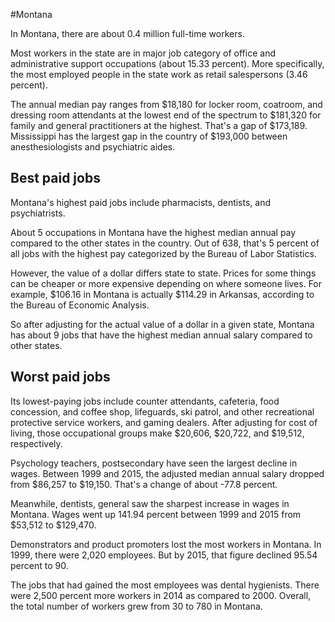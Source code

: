 

#Montana

In Montana, there are about 0.4 million full-time workers.


Most workers in the state are in major job category of office and administrative support occupations (about 15.33 percent). More specifically, the most employed people in the state work as retail salespersons (3.46 percent).
               
The annual median pay ranges from $18,180 for locker room, coatroom, and dressing room attendants at the lowest end of the spectrum to  $181,320 for family and general practitioners at the highest. That's a gap of $173,189. Mississippi has the largest gap in the country of $193,000 between anesthesiologists and psychiatric aides.
               
## Best paid jobs
Montana's highest paid jobs include pharmacists, dentists, and psychiatrists.
               
About 5 occupations in Montana have the highest median annual pay compared to the other states in the country. Out of 638, that's 5 percent of all jobs with the highest pay categorized by the Bureau of Labor Statistics.
               
However, the value of a dollar differs state to state. Prices for some things can be cheaper or more expensive depending on where someone lives. For example, $106.16 in Montana is actually $114.29 in Arkansas, according to the Bureau of Economic Analysis.
               
So after adjusting for the actual value of a dollar in a given state, Montana has about 9 jobs that have the highest median annual salary compared to other states.
               
## Worst paid jobs

Its lowest-paying jobs include counter attendants, cafeteria, food concession, and coffee shop, lifeguards, ski patrol, and other recreational protective service workers, and gaming dealers. After adjusting for cost of living, those occupational groups make $20,606,  $20,722, and  $19,512, respectively.
               
Psychology teachers, postsecondary have seen the largest decline in wages. Between 1999 and 2015, the adjusted median annual salary dropped from $86,257 to $19,150. That's a change of about -77.8 percent.
               
Meanwhile, dentists, general saw the sharpest increase in wages in Montana. Wages went up 141.94 percent between 1999 and 2015 from $53,512 to $129,470.

Demonstrators and product promoters lost the most workers in Montana. In 1999, there were 2,020 employees. But by 2015, that figure declined 95.54 percent to 90. 
               
The jobs that had gained the most employees was dental hygienists. There were 2,500 percent more workers in 2014 as compared to 2000. Overall, the total number of workers grew from 30 to 780 in Montana.
